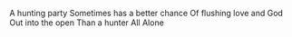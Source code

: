 A hunting party
Sometimes has a better chance
Of flushing love and God
Out into the open
Than a hunter
All
Alone